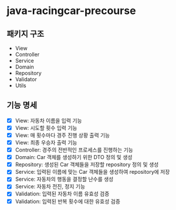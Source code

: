 # java-racingcar-precourse
## 패키지 구조
- View
- Controller
- Service
- Domain
- Repository
- Validator
- Utils

## 기능 명세
- [X] View: 자동차 이름을 입력 기능
- [X] View: 시도할 횟수 입력 기능
- [X] View: 매 횟수마다 경주 진행 상황 출력 기능
- [X] View: 최종 우승자 출력 기능
- [X] Controller: 경주의 전반적인 프로세스를 진행하는 기능
- [X] Domain: Car 객체를 생성하기 위한 DTO 정의 및 생성
- [X] Repository: 생성된 Car 객체들을 저장할 repository 정의 및 생성
- [X] Service: 입력된 이름에 맞는 Car 객체들을 생성하여 repository에 저장
- [X] Service: 자동차의 행동을 결정할 난수를 생성
- [X] Service: 자동차 전진, 정지 기능
- [X] Validation: 입력된 자동차 이름 유효성 검증
- [x] Validation: 입력된 반복 횟수에 대한 유효성 검증
